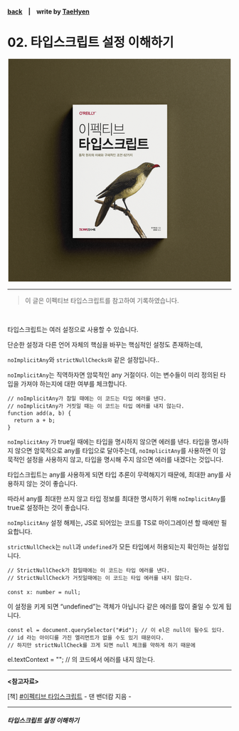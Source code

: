 #### [back](../../README.md) &nbsp;&nbsp; | &nbsp;&nbsp; write by [TaeHyen][taeHyen]

# 02. 타입스크립트 설정 이해하기

<p align="center" style="width:500px; margin: 0 auto">
    <img src="../../image/main.png">
</p>

---

> 이 글은 이펙티브 타입스크립트를 참고하여 기록하였습니다.

<br>


타입스크립트는 여러 설정으로 사용할 수 있습니다.

단순한 설정과 다른 언어 자체의 핵심을 바꾸는 핵심적인 설정도 존재하는데,

`noImplicitAny`와 `strictNullChecks와` 같은 설정입니다..

`noImplicitAny`는 직역하자면 암묵적인 any 거절이다. 이는 변수들이 미리 정의된 타입을 가져야 하는지에 대한 여부를 체크합니다.

```tsx
// noImplicitAny가 참일 때에는 이 코드는 타입 에러를 낸다.
// noImplicitAny가 거짓일 때는 이 코드는 타입 에러를 내지 않는다.
function add(a, b) {
  return a + b;
}
```
`noImplicitAny` 가 true일 때에는 타입을 명시하지 않으면 에러를 낸다.
타입을 명시하지 않으면 암묵적으로 any를 타입으로 달아주는데, `noImplicitAny`를 사용하면 이 암묵적인 설정을 사용하지 않고, 타입을 명시해 주지 않으면 에러를 내겠다는 것입니다.

타입스크립트는 any를 사용하게 되면 타입 추론이 무력해지기 때문에, 최대한 any를 사용하지 않는 것이 좋습니다.

따라서 any를 최대한 쓰지 않고 타입 정보를 최대한 명시하기 위해 `noImplicitAny`를 true로 설정하는 것이 좋습니다.

`noImplicitAny` 설정 해제는, JS로 되어있는 코드를 TS로 마이그레이션 할 때에만 필요합니다.

`strictNullCheck`는 `null`과 `undefined`가 모든 타입에서 허용되는지 확인하는 설정입니다.

```tsx
// StrictNullCheck가 참일때에는 이 코드는 타입 에러를 낸다.
// StrictNullCheck가 거짓일때에는 이 코드는 타입 에러를 내지 않는다.

const x: number = null;
```
이 설정을 키게 되면 “undefined”는 객체가 아닙니다 같은 에러를 많이 줄일 수 있게 됩니다.

```tsx
const el = document.querySelector("#id"); // 이 el은 null이 될수도 있다.
// id 라는 아이디를 가진 엘리먼트가 없을 수도 있기 때문이다.
// 하지만 strictNullCheck를 끄게 되면 null 체크를 약하게 하기 때문에
```

el.textContext = "";
// 의 코드에서 에러를 내지 않는다.

---

<strong><참고자료></strong>

[책] [#이펙티브 타입스크립트][effective-typescript] - 댄 밴더캄 지음 -

---

##### 타입스크립트 설정 이해하기

[effective-typescript]: https://www.aladin.co.kr/shop/wproduct.aspx?ItemId=273193135&start=slayer
[sangcho]: https://github.com/SangchoKim
[taeHyen]: https://github.com/Tap-Kim
[kangHyen]: https://github.com/NacreousCloud
[sumin]: https://github.com/ttumzzi

